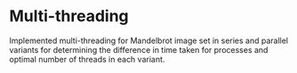 # Multi-threading
Implemented multi-threading for Mandelbrot image set in series and parallel variants for determining the difference in time taken for processes and optimal number of threads in each variant. 
